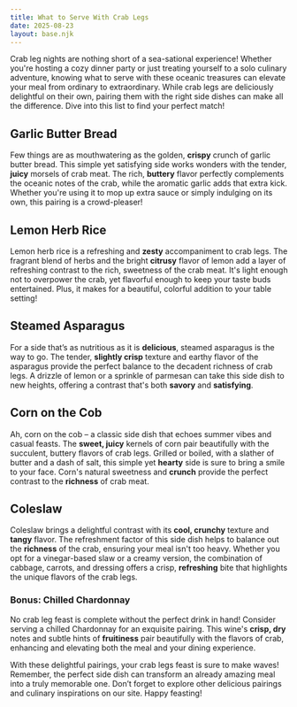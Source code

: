 ```yaml
---
title: What to Serve With Crab Legs
date: 2025-08-23
layout: base.njk
---
```


Crab leg nights are nothing short of a sea-sational experience! Whether you're hosting a cozy dinner party or just treating yourself to a solo culinary adventure, knowing what to serve with these oceanic treasures can elevate your meal from ordinary to extraordinary. While crab legs are deliciously delightful on their own, pairing them with the right side dishes can make all the difference. Dive into this list to find your perfect match!

## **Garlic Butter Bread**

Few things are as mouthwatering as the golden, **crispy** crunch of garlic butter bread. This simple yet satisfying side works wonders with the tender, **juicy** morsels of crab meat. The rich, **buttery** flavor perfectly complements the oceanic notes of the crab, while the aromatic garlic adds that extra kick. Whether you're using it to mop up extra sauce or simply indulging on its own, this pairing is a crowd-pleaser!

## **Lemon Herb Rice**

Lemon herb rice is a refreshing and **zesty** accompaniment to crab legs. The fragrant blend of herbs and the bright **citrusy** flavor of lemon add a layer of refreshing contrast to the rich, sweetness of the crab meat. It's light enough not to overpower the crab, yet flavorful enough to keep your taste buds entertained. Plus, it makes for a beautiful, colorful addition to your table setting!

## **Steamed Asparagus**

For a side that’s as nutritious as it is **delicious**, steamed asparagus is the way to go. The tender, **slightly crisp** texture and earthy flavor of the asparagus provide the perfect balance to the decadent richness of crab legs. A drizzle of lemon or a sprinkle of parmesan can take this side dish to new heights, offering a contrast that's both **savory** and **satisfying**.

## **Corn on the Cob**

Ah, corn on the cob – a classic side dish that echoes summer vibes and casual feasts. The **sweet, juicy** kernels of corn pair beautifully with the succulent, buttery flavors of crab legs. Grilled or boiled, with a slather of butter and a dash of salt, this simple yet **hearty** side is sure to bring a smile to your face. Corn's natural sweetness and **crunch** provide the perfect contrast to the **richness** of crab meat.

## **Coleslaw**

Coleslaw brings a delightful contrast with its **cool, crunchy** texture and **tangy** flavor. The refreshment factor of this side dish helps to balance out the **richness** of the crab, ensuring your meal isn't too heavy. Whether you opt for a vinegar-based slaw or a creamy version, the combination of cabbage, carrots, and dressing offers a crisp, **refreshing** bite that highlights the unique flavors of the crab legs.

### **Bonus: Chilled Chardonnay**

No crab leg feast is complete without the perfect drink in hand! Consider serving a chilled Chardonnay for an exquisite pairing. This wine's **crisp, dry** notes and subtle hints of **fruitiness** pair beautifully with the flavors of crab, enhancing and elevating both the meal and your dining experience.

With these delightful pairings, your crab legs feast is sure to make waves! Remember, the perfect side dish can transform an already amazing meal into a truly memorable one. Don’t forget to explore other delicious pairings and culinary inspirations on our site. Happy feasting!